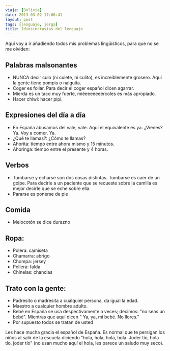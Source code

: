 ```yaml
---
viaje: [Bolivia]
date: 2013-03-02 17:00:41
layout: post
tags: [lenguaje, jerga]
title: Idiosincrasias del lenguaje
---
```

Aquí voy a ir añadiendo todos mis problemas lingüísticos, para que no se me olviden:

## Palabras malsonantes

- NUNCA decir culo (ni culete, ni culito), es increíblemente grosero. Aquí la gente tiene pompis o nalguita.
- Coger es follar. Para decir el coger español dicen agarrar.
- Mierda es un taco muy fuerte, miéeeeeeeercoles es más apropiado.
- Hacer chiwi: hacer pipí.

## Expresiones del día a día

- En España abusamos del vale, vale. Aquí el equivalente es ya. ¿Vienes? Ya. Voy a comer. Ya.
- ¿Qué te llamas?: ¿Cómo te llamas?
- Ahorita: tiempo entre ahora mismo y 15 minutos.
- Ahoringa: tiempo entre el presente y 4 horas.

## Verbos

- Tumbarse y echarse son dos cosas distintas. Tumbarse es caer de un golpe. Para decirle a un paciente que se recueste sobre la camilla es mejor decirle que se eche sobre ella.
- Pararse es ponerse de pie

## Comida
- Melocotón se dice durazno

## Ropa:

- Polera: camiseta
- Chamarra: abrigo
- Chompa: jersey
- Pollera: falda
- Chinelas: chanclas

## Trato con la gente:

- Padresito o madresita a cualquier persona, da igual la edad.
- Maestro a cualquier hombre adulto.
- Bebé en España se usa despectivamente a veces; decimos: "no seas un bebé". Mientras que aquí dicen " Ya, ya, mi bebé. No llores."
- Por supuesto todos se tratan de usted

Les hace mucha gracia el español de España. Es normal que te persigan los niños al salir de la escuela diciendo "hola, hola, hola, hola. Joder tío, hola tío, joder tío" (no usan mucho aquí el hola, les parece un saludo muy seco).